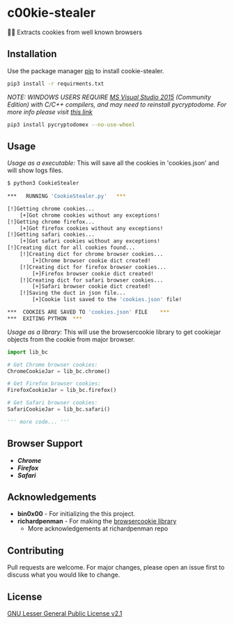 # c00kie-stealer

🔪🍪 Extracts cookies from well known browsers 

## Installation

Use the package manager [pip](https://pip.pypa.io/en/stable/) to install cookie-stealer.

```bash
pip3 install -r requirments.txt
```

*NOTE: WINDOWS USERS REQUIRE [MS Visual Studio 2015](https://www.visualstudio.com/en-us/downloads/download-visual-studio-vs.aspx) (Community Edition) with C/C++ compilers, and may need to reinstall pycryptodome. For more info please visit [this link](https://pycryptodome.readthedocs.io/en/latest/src/installation.html#windows-from-sources-python-3-5-and-newer)*

```bash
pip3 install pycryptodomex --no-use-wheel
```

## Usage

*Usage as a executable:* This will save all the cookies in 'cookies.json' and will show logs files.

```bash
$ python3 CookieStealer
 
***   RUNNING 'CookieStealer.py'   ***

[!]Getting chrome cookies...
    [+]Got chrome cookies without any exceptions!
[!]Getting chrome firefox...
    [+]Got firefox cookies without any exceptions!
[!]Getting safari cookies...
    [+]Got safari cookies without any exceptions!
[!]Creating dict for all cookies found...
    [!]Creating dict for chrome browser cookies...
        [+]Chrome browser cookie dict created!
    [!]Creating dict for firefox browser cookies...
        [+]Firefox browser cookie dict created!
    [!]Creating dict for safari browser cookies...
        [+]Safari browser cookie dict created!
    [!]Saving the duct in json file...
        [+]Cookie list saved to the 'cookies.json' file!

***  COOKIES ARE SAVED TO 'cookies.json' FILE    ***
***  EXITING PYTHON  ***
```

*Usage as a library:* This will use the browsercookie library to get cookiejar objects from the cookie from major browser.

```python
import lib_bc

# Get Chrome browser cookies:
ChromeCookieJar = lib_bc.chrome()

# Get Firefox browser cookies:
FirefoxCookieJar = lib_bc.firefox()

# Get Safari browser cookies:
SafariCookieJar = lib_bc.safari()

''' more code... '''
```


## Browser Support

* ***Chrome***
* ***Firefox***
* ***Safari***

## Acknowledgements

* **bin0x00** - For initializing the this project.
* **richardpenman** - For making the [browsercookie library](https://bitbucket.org/richardpenman/browsercookie)
  * More acknowledgements at richardpenman repo
## Contributing

Pull requests are welcome. For major changes, please open an issue first to discuss what you would like to change.

## License

[GNU Lesser General Public License v2.1](https://www.gnu.org/licenses/old-licenses/lgpl-2.1.html)
